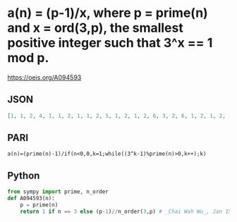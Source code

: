 # a\(n\) \= \(p\-1\)/x, where p \= prime\(n\) and x \= ord\(3,p\), the smallest positive integer such that 3^x \=\= 1 mod p\.
https://oeis.org/A094593
## JSON
```JSON
[1, 1, 2, 4, 1, 1, 2, 1, 1, 2, 5, 1, 2, 1, 2, 6, 3, 2, 6, 1, 2, 1, 2, 1, 3, 2, 4, 1, 1, 2, 1, 1, 1, 3, 2, 1, 2, 1, 2, 4, 2, 12, 1, 1, 1, 1, 2, 4, 1, 2, 2, 2, 1, 2, 1, 9, 4, 1, 1, 1, 9, 2, 8, 1, 1, 2, 2, 2, 1, 2, 3, 2, 1, 2, 1, 2, 1, 2, 2, 4, 10, 16, 3, 2, 1, 2]
```
## PARI
```PARI
a(n)=(prime(n)-1)/if(n<0,0,k=1;while((3^k-1)%prime(n)>0,k++);k)
```
## Python
```Python
from sympy import prime, n_order
def A094593(n):
    p = prime(n)
    return 1 if n == 3 else (p-1)//n_order(3,p) # _Chai Wah Wu_, Jan 15 2020
```
